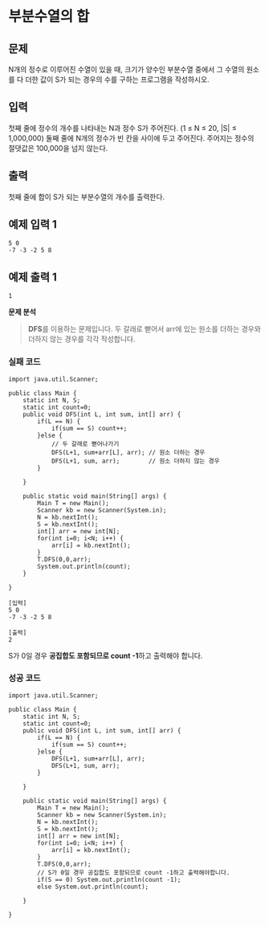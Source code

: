 # 부분수열의 합



## 문제

N개의 정수로 이루어진 수열이 있을 때, 크기가 양수인 부분수열 중에서 그 수열의 원소를 다 더한 값이 S가 되는 경우의 수를 구하는 프로그램을 작성하시오.

## 입력

첫째 줄에 정수의 개수를 나타내는 N과 정수 S가 주어진다. (1 ≤ N ≤ 20, |S| ≤ 1,000,000) 둘째 줄에 N개의 정수가 빈 칸을 사이에 두고 주어진다. 주어지는 정수의 절댓값은 100,000을 넘지 않는다.

## 출력

첫째 줄에 합이 S가 되는 부분수열의 개수를 출력한다.

## 예제 입력 1 

```
5 0
-7 -3 -2 5 8
```

## 예제 출력 1 

```
1
```

 

 

**문제 분석**

> **DFS**를 이용하는 문제입니다.
> 두 갈래로 뻗어서 arr에 있는 원소를 더하는 경우와 더하지 않는 경우를 각각 작성합니다.



### 실패 코드

```
import java.util.Scanner;

public class Main {
	static int N, S;
	static int count=0;
	public void DFS(int L, int sum, int[] arr) {
		if(L == N) {
			if(sum == S) count++;
		}else {
			// 두 갈래로 뻗어나가기
			DFS(L+1, sum+arr[L], arr); // 원소 더하는 경우
			DFS(L+1, sum, arr);	   	   // 원소 더하지 않는 경우
		}
		
	}

	public static void main(String[] args) {
		Main T = new Main();
		Scanner kb = new Scanner(System.in);
		N = kb.nextInt();
		S = kb.nextInt();
		int[] arr = new int[N];
		for(int i=0; i<N; i++) {
			arr[i] = kb.nextInt();
		}
		T.DFS(0,0,arr);
		System.out.println(count);
	}

}
```

```
[입력]
5 0
-7 -3 -2 5 8

[출력]
2
```

S가 0일 경우 **공집합도 포함되므로 count -1**하고 출력해야 합니다. 



### 성공 코드

```
import java.util.Scanner;

public class Main {
	static int N, S;
	static int count=0;
	public void DFS(int L, int sum, int[] arr) {
		if(L == N) {
			if(sum == S) count++;
		}else {
			DFS(L+1, sum+arr[L], arr);  
			DFS(L+1, sum, arr); 	   
		}
		
	}

	public static void main(String[] args) {
		Main T = new Main();
		Scanner kb = new Scanner(System.in);
		N = kb.nextInt();
		S = kb.nextInt();
		int[] arr = new int[N];
		for(int i=0; i<N; i++) {
			arr[i] = kb.nextInt();
		}
		T.DFS(0,0,arr);
        // S가 0일 경우 공집합도 포함되므로 count -1하고 출력해야합니다.  
		if(S == 0) System.out.println(count -1);
		else System.out.println(count);

	}

}
```

